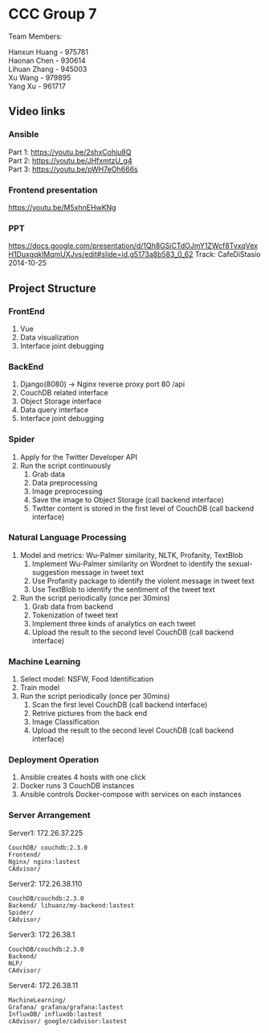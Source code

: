 # CCC Group 7 
Team Members:

Hanxun Huang - 975781  
Haonan Chen - 930614  
Lihuan Zhang - 945003  
Xu Wang - 979895  
Yang Xu - 961717  

## Video links
### Ansible
Part 1: https://youtu.be/2shxCohju8Q  
Part 2: https://youtu.be/JHfxmtzU_g4  
Part 3: https://youtu.be/pWH7eOh666s  

### Frontend presentation
https://youtu.be/M5xhnEHwKNg

### PPT
https://docs.google.com/presentation/d/1Qh8GSjCTdOJmY1ZWcf8TvxqVexH1DuxgqklMqmUXJvs/edit#slide=id.g5173a8b583_0_62
Track: CafeDiStasio
2014-10-25

## Project Structure

### FrontEnd 
1. Vue
2. Data visualization
3. Interface joint debugging

### BackEnd
1. Django(8080) -> Nginx reverse proxy port 80 /api
2. CouchDB related interface
3. Object Storage interface
4. Data query interface
5. Interface joint debugging

### Spider
1. Apply for the Twitter Developer API
2. Run the script continuously
   1. Grab data
   2. Data preprocessing
   3. Image preprocessing
   4. Save the image to Object Storage (call backend interface)
   5. Twitter content is stored in the first level of CouchDB (call backend interface)

### Natural Language Processing
1. Model and metrics: Wu-Palmer similarity, NLTK, Profanity, TextBlob
   1. Implement Wu-Palmer similarity on Wordnet to identify the sexual-suggestion message in tweet text
   2. Use Profanity package to identify the violent message in tweet text
   3. Use TextBlob to identify the sentiment of the tweet text
2. Run the script periodically (once per 30mins)
   1. Grab data from backend
   2. Tokenization of tweet text 
   3. Implement three kinds of analytics on each tweet
   4. Upload the result to the second level CouchDB (call backend interface)


### Machine Learning
1. Select model: NSFW, Food Identification
2. Train model
3. Run the script periodically (once per 30mins)
   1. Scan the first level CouchDB (call backend interface)
   2. Retrive pictures from the back end
   3. Image Classification
   4. Upload the result to the second level CouchDB (call backend interface)

### Deployment Operation 
1. Ansible creates 4 hosts with one click
2. Docker runs 3 CouchDB instances
3. Ansible controls Docker-compose with services on each instances 

### Server Arrangement

Server1: 172.26.37.225
    
    CouchDB/ couchdb:2.3.0
    Frontend/
    Nginx/ nginx:lastest
    CAdvisor/


Server2: 172.26.38.110
    
    CouchDB/couchdb:2.3.0
    Backend/ lihuanz/my-backend:lastest
    Spider/ 
    CAdvisor/


Server3: 172.26.38.1
    
    CouchDB/couchdb:2.3.0
    Backend/
    NLP/
    CAdvisor/


Server4: 172.26.38.11

    MachineLearning/
    Grafana/ grafana/grafana:lastest
    InfluxDB/ influxdb:lastest
    cAdvisor/ google/cadvisor:lastest


   
   
